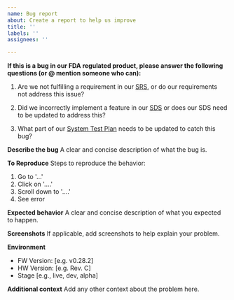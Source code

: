 ```yaml
---
name: Bug report
about: Create a report to help us improve
title: ''
labels: ''
assignees: ''

---
```


**If this is a bug in our FDA regulated product, please answer the following questions (or @ mention someone who can):**
1. Are we not fulfilling a requirement in our [SRS](https://docs.google.com/document/d/1Xeg_1nOstBG5XV3MzD85eardNGtF14u2/edit), or do our requirements not address this issue?

2. Did we incorrectly implement a feature in our [SDS](https://docs.google.com/document/d/1BydNFKfjFLoMqow2nMW5lFhZJkKtTHb2/edit) or does our SDS need to be updated to address this?

3. What part of our [System Test Plan](https://docs.google.com/document/d/1-jbHY3MjFaunfrqFYhXRn5niTBsaBwBs/edit) needs to be updated to catch this bug?

**Describe the bug**
A clear and concise description of what the bug is.

**To Reproduce**
Steps to reproduce the behavior:
1. Go to '...'
2. Click on '....'
3. Scroll down to '....'
4. See error

**Expected behavior**
A clear and concise description of what you expected to happen.

**Screenshots**
If applicable, add screenshots to help explain your problem.

**Environment**
 - FW Version: [e.g. v0.28.2]
 - HW Version: [e.g. Rev. C]
 - Stage [e.g., live, dev, alpha]

**Additional context**
Add any other context about the problem here.
